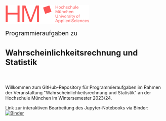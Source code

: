 <img src="logo.png" width="265px">

<br>
<p style="font-size:19px; text-align:left; margin-top: 15px; margin-bottom: 15px">Programmieraufgaben zu</i></p>
<h1 style="font-size:25px; text-align:left; margin-bottom: 25px"><b>Wahrscheinlichkeitsrechnung und Statistik</b></h1>
<br>

Willkommen zum GitHub-Repository für Programmieraufgaben im Rahmen der Veranstaltung "Wahrscheinlichkeitsrechnung und Statistik" an der Hochschule München im Wintersemester 2023/24.

Link zur interaktiven Bearbeitung des Jupyter-Notebooks via Binder: &nbsp; [![Binder](https://mybinder.org/badge_logo.svg)](https://mybinder.org/v2/gh/simonhatzesberger/Wahrscheinlichkeitsrechnung_und_Statistik/HEAD?labpath=WuS_Programmieraufgaben.ipynb)

